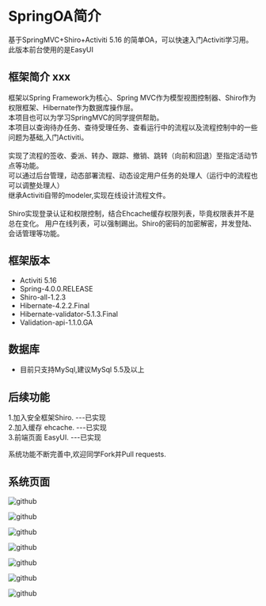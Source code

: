 SpringOA简介
========

基于SpringMVC+Shiro+Activiti 5.16 的简单OA，可以快速入门Activiti学习用。
此版本前台使用的是EasyUI

框架简介  xxx
--------
框架以Spring Framework为核心、Spring MVC作为模型视图控制器、Shiro作为权限框架、Hibernate作为数据库操作层。<br>
本项目也可以为学习SpringMVC的同学提供帮助。<br>
本项目以查询待办任务、查待受理任务、查看运行中的流程以及流程控制中的一些问题为基础,入门Activiti。<br><br>
实现了流程的签收、委派、转办、跟踪、撤销、跳转（向前和回退）至指定活动节点等功能。<br>
可以通过后台管理，动态部署流程、动态设定用户任务的处理人（运行中的流程也可以调整处理人）<br>
继承Activiti自带的modeler,实现在线设计流程文件。<br><br>
Shiro实现登录认证和权限控制，结合Ehcache缓存权限列表，毕竟权限表并不是总在变化。
用户在线列表，可以强制踢出。Shiro的密码的加密解密，并发登陆、会话管理等功能。

框架版本
--------
<ul>
<li>Activiti 5.16</li>
<li>Spring-4.0.0.RELEASE</li>
<li>Shiro-all-1.2.3</li>
<li>Hibernate-4.2.2.Final</li>
<li>Hibernate-validator-5.1.3.Final</li>
<li>Validation-api-1.1.0.GA</li>
</ul>

数据库
-------
<ul>
<li>目前只支持MySql,建议MySql 5.5及以上</li>
</ul>


后续功能
--------
1.加入安全框架Shiro. ---已实现<br>
2.加入缓存 ehcache.  ---已实现<br>
3.前端页面 EasyUI.   ---已实现<br>

系统功能不断完善中,欢迎同学Fork并Pull requests.

系统页面
--------
![github](https://raw.githubusercontent.com/zhaoml529/SpringOA/EasyUI/WebContent/images/git_main.jpg "github")

![github](https://raw.githubusercontent.com/zhaoml529/SpringOA/EasyUI/WebContent/images/git_index.jpg "github")  

![github](https://git.oschina.net/uploads/images/2017/0520/203120_d1a09cc1_477149.jpeg "流程定义")

![github](https://git.oschina.net/uploads/images/2017/0520/203219_7a619315_477149.jpeg "流程设计")

![github](https://git.oschina.net/uploads/images/2017/0520/203249_1f4bd714_477149.jpeg "任务处理人")

![github](https://git.oschina.net/uploads/images/2017/0520/203326_7d4f137b_477149.jpeg "流程跟踪")

![github](https://git.oschina.net/uploads/images/2017/0520/203347_5b7ea002_477149.jpeg "代办任务")


    
